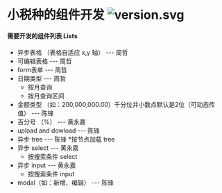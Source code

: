 # 小税种的组件开发 ![version.svg](https://img.shields.io/badge/version-v0.0.1-519dd9.svg)

#### 需要开发的组件列表 Lists
  + 异步表格 （表格自适应 x,y 轴） --- 周哲
  + 可编辑表格 --- 周哲  
  + form表单 --- 周哲
  + 日期类型 --- 周哲
      * 按月查询
      * 按月查询区间
  + 金额类型 （如：200,000,000.00）千分位并小数点默认是2位（可动态传值） --- 陈锋
  + 百分号 （%） --- 黄永嘉
  + upload and dowload --- 陈锋
  + 异步 tree --- 陈锋
      *按节点加载 tree
  + 异步 select --- 黄永嘉
      * 按搜索条件 select
  + 异步 input --- 黄永嘉
      * 按搜索条件 input
  + modal（如：新增、编辑） --- 陈锋
  
  
